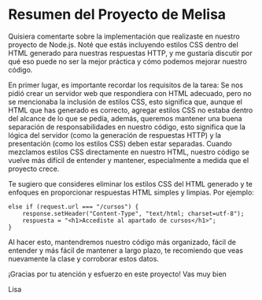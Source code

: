 # Resumen del Proyecto de Melisa

Quisiera comentarte sobre la implementación que realizaste en nuestro proyecto de Node.js. Noté que estás incluyendo estilos CSS dentro del HTML generado para nuestras respuestas HTTP, y me gustaría discutir por qué eso puede no ser la mejor práctica y cómo podemos mejorar nuestro código.

En primer lugar, es importante recordar los requisitos de la tarea: Se nos pidió crear un servidor web que respondiera con HTML adecuado, pero no se mencionaba la inclusión de estilos CSS, esto significa que, aunque el HTML que has generado es correcto, agregar estilos CSS no estaba dentro del alcance de lo que se pedía, además, queremos mantener una buena separación de responsabilidades en nuestro código, esto significa que la lógica del servidor (como la generación de respuestas HTTP) y la presentación (como los estilos CSS) deben estar separadas. Cuando mezclamos estilos CSS directamente en nuestro HTML, nuestro código se vuelve más difícil de entender y mantener, especialmente a medida que el proyecto crece.

Te sugiero que consideres eliminar los estilos CSS del HTML generado y te enfoques en proporcionar respuestas HTML simples y limpias. Por ejemplo:

```
else if (request.url === "/cursos") {
    response.setHeader("Content-Type", "text/html; charset=utf-8");
    respuesta = "<h1>Accediste al apartado de cursos</h1>";
}
```

Al hacer esto, mantendremos nuestro código más organizado, fácil de entender y más fácil de mantener a largo plazo, te recomiendo que veas nuevamente la clase y corroborar estos datos.

¡Gracias por tu atención y esfuerzo en este proyecto! Vas muy bien

Lisa


